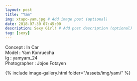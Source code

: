 ```yaml
---
layout: post
title: "Yam"
img: xtapo-yam.jpg # Add image post (optional)
date: 2018-07-30 07:45:00
description: Sexy Girl! # Add post description (optional)
tag: [sexy]
---
```

Concept : In Car    
Model : Yam Konruecha  
Ig : yamyam_24  
Photographer : Jojoe Fotayen        

{% include image-gallery.html folder="/assets/img/yam/" %}
